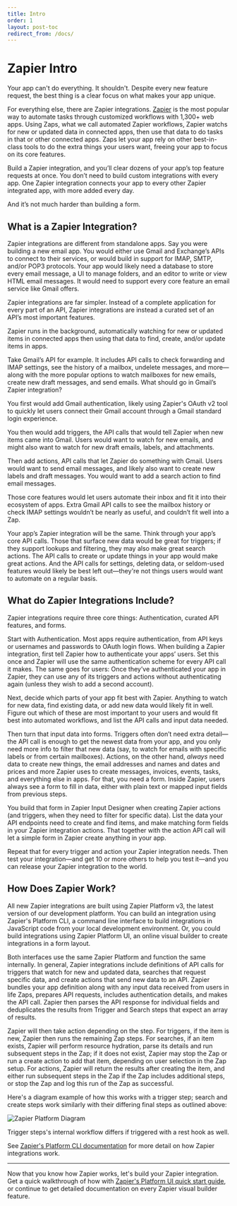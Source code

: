 ```yaml
---
title: Intro
order: 1
layout: post-toc
redirect_from: /docs/
---
```


# Zapier Intro

Your app can't do everything. It shouldn't. Despite every new feature request, the best thing is a clear focus on what makes your app unique.

For everything else, there are Zapier integrations. [Zapier](https://zapier.com/) is the most popular way to automate tasks through customized workflows with 1,300+ web apps. Using Zaps, what we call automated Zapier workflows, Zapier watchs for new or updated data in connected apps, then use that data to do tasks in that or other connected apps. Zaps let your app rely on other best-in-class tools to do the extra things your users want, freeing your app to focus on its core features.

Build a Zapier integration, and you’ll clear dozens of your app’s top feature requests at once. You don’t need to build custom integrations with every app. One Zapier integration connects your app to every other Zapier integrated app, with more added every day.

And it’s not much harder than building a form.

## What is a Zapier Integration?

Zapier integrations are different from standalone apps. Say you were building a new email app. You would either use Gmail and Exchange’s APIs to connect to their services, or would build in support for IMAP, SMTP, and/or POP3 protocols. Your app would likely need a database to store every email message, a UI to manage folders, and an editor to write or view HTML email messages. It would need to support every core feature an email service like Gmail offers.

Zapier integrations are far simpler. Instead of a complete application for every part of an API, Zapier integrations are instead a curated set of an API’s most important features.

Zapier runs in the background, automatically watching for new or updated items in connected apps then using that data to find, create, and/or update items in apps.

Take Gmail’s API for example. It includes API calls to check forwarding and IMAP settings, see the history of a mailbox, undelete messages, and more—along with the more popular options to watch mailboxes for new emails, create new draft messages, and send emails. What should go in Gmail’s Zapier integration?

You first would add Gmail authentication, likely using Zapier's OAuth v2 tool to quickly let users connect their Gmail account through a Gmail standard login experience.

You then would add triggers, the API calls that would tell Zapier when new items came into Gmail. Users would want to watch for new emails, and might also want to watch for new draft emails, labels, and attachments.

Then add actions, API calls that let Zapier do something with Gmail. Users would want to send email messages, and likely also want to create new labels and draft messages. You would want to add a search action to find email messages.

Those core features would let users automate their inbox and fit it into their ecosystem of apps. Extra Gmail API calls to see the mailbox history or check IMAP settings wouldn’t be nearly as useful, and couldn’t fit well into a Zap.

Your app’s Zapier integration will be the same. Think through your app’s core API calls. Those that surface new data would be great for triggers; if they support lookups and filtering, they may also make great search actions. The API calls to create or update things in your app would make great actions. And the API calls for settings, deleting data, or seldom-used features would likely be best left out—they're not things users would want to automate on a regular basis.

## What do Zapier Integrations Include?

Zapier integrations require three core things: Authentication, curated API features, and forms.

Start with Authentication. Most apps require authentication, from API keys or usernames and passwords to OAuth login flows. When building a Zapier integration, first tell Zapier how to authenticate your apps’ users. Set this once and Zapier will use the same authentication scheme for every API call it makes. The same goes for users: Once they’ve authenticated your app in Zapier, they can use any of its triggers and actions without authenticating again (unless they wish to add a second account).

Next, decide which parts of your app fit best with Zapier. Anything to watch for new data, find existing data, or add new data would likely fit in well. Figure out which of these are most important to your users and would fit best into automated workflows, and list the API calls and input data needed.

Then turn that input data into forms. Triggers often don’t need extra detail—the API call is enough to get the newest data from your app, and you only need more info to filter that new data (say, to watch for emails with specific labels or from certain mailboxes). Actions, on the other hand, _always_ need data to create new things, the email addresses and names and dates and prices and more Zapier uses to create messages, invoices, events, tasks, and everything else in apps. For that, you need a form. Inside Zapier, users always see a form to fill in data, either with plain text or mapped input fields from previous steps.

You build that form in Zapier Input Designer when creating Zapier actions (and triggers, when they need to filter for specific data). List the data your API endpoints need to create and find items, and make matching form fields in your Zapier integration actions. That together with the action API call will let a simple form in Zapier create anything in your app.

Repeat that for every trigger and action your Zapier integration needs. Then test your integration—and get 10 or more others to help you test it—and you can release your Zapier integration to the world.

## How Does Zapier Work?

All new Zapier integrations are built using Zapier Platform v3, the latest version of our development platform. You can build an integration using Zapier's Platform CLI, a command line interface to build integrations in JavaScript code from your local development environment. Or, you could build integrations using Zapier Platform UI, an online visual builder to create integrations in a form layout.

Both interfaces use the same Zapier Platform and function the same internally. In general, Zapier integrations include definitions of API calls for triggers that watch for new and updated data, searches that request specific data, and create actions that send new data to an API. Zapier bundles your app definition along with any input data received from users in life Zaps, prepares API requests, includes authentication details, and makes the API call. Zapier then parses the API response for individual fields and deduplicates the results from Trigger and Search steps that expect an array of results.

Zapier will then take action depending on the step. For triggers, if the item is new, Zapier then runs the remaining Zap steps. For searches, if an item exists, Zapier will perform resource hydration, parse its details and run subsequent steps in the Zap; if it does not exist, Zapier may stop the Zap or run a create action to add that item, depending on user selection in the Zap setup. For actions, Zapier will return the results after creating the item, and either run subsequent steps in the Zap if the Zap includes additional steps, or stop the Zap and log this run of the Zap as successful.

Here's a diagram example of how this works with a trigger step; search and create steps work similarly with their differing final steps as outlined above:

![Zapier Platform Diagram](https://cdn.zapier.com/storage/photos/54fe2e91170f3337ed8648ec29e97aaf.png)

Trigger steps's internal workflow differs if triggered with a rest hook as well.

See [Zapier's Platform CLI documentation](https://zapier.github.io/zapier-platform-cli/#getting-started) for more detail on how Zapier integrations work.

***

Now that you know how Zapier works, let's build your Zapier integration. Get a quick walkthrough of how with [Zapier's Platform UI quick start guide](https://platform.zapier.com/quickstart/introduction), or continue to get detailed documentation on every Zapier visual builder feature.
